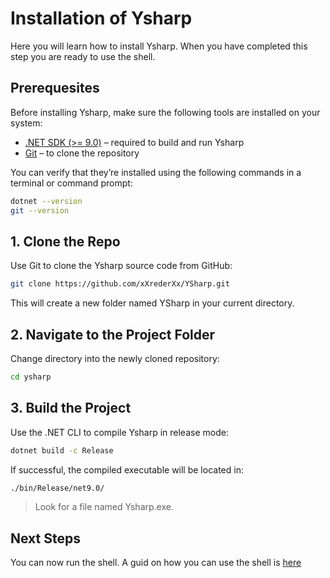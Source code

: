 # Installation of Ysharp

Here you will learn how to install Ysharp. When you have completed this step you are ready to use the shell.

## Prerequesites

Before installing Ysharp, make sure the following tools are installed on your system:

- [.NET SDK (>= 9.0)](https://dotnet.microsoft.com/en-us/download) – required to build and run Ysharp
- [Git](https://git-scm.com/) – to clone the repository

You can verify that they’re installed using the following commands in a terminal or command prompt:

```bash
dotnet --version
git --version
```

## 1. Clone the Repo

Use Git to clone the Ysharp source code from GitHub:

```bash
git clone https://github.com/xXrederXx/YSharp.git
```

This will create a new folder named YSharp in your current directory.


## 2. Navigate to the Project Folder

Change directory into the newly cloned repository:

```bash
cd ysharp
```

## 3. Build the Project

Use the .NET CLI to compile Ysharp in release mode:

```bash
dotnet build -c Release
```

If successful, the compiled executable will be located in:

```bash
./bin/Release/net9.0/
```

> Look for a file named Ysharp.exe.


## Next Steps

You can now run the shell. A guid on how you can use the shell is [here](./shell.md)